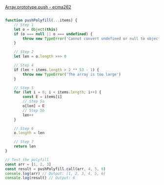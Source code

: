 [Array.prototype.push - ecma262](https://tc39.es/ecma262/multipage/indexed-collections.html#sec-array.prototype.push)


```js

function pushPolyfill(...items) {
	// Step 1
	let o = Object(this)
	if (o === null || o === undefined) {
		throw new TypeError('Cannot convert undefined or null to object')
	}

	// Step 2
	let len = o.length >>> 0

	// Step 4
	if (len + items.length > 2 ** 53 - 1) {
		throw new TypeError('The array is too large')
	}

	// Step 5
	for (let i = 0; i < items.length; i++) {
		const E = items[i]
		// Step 5a
		o[len] = E
		// Step 5b
		len++
	}

	// Step 6
	o.length = len

	// Step 7
	return len
}

// Test the polyfill
const arr = [1, 2, 3]
const result = pushPolyfill.call(arr, 4, 5, 6)
console.log(arr) // Output: [1, 2, 3, 4, 5, 6]
console.log(result) // Output: 6





```